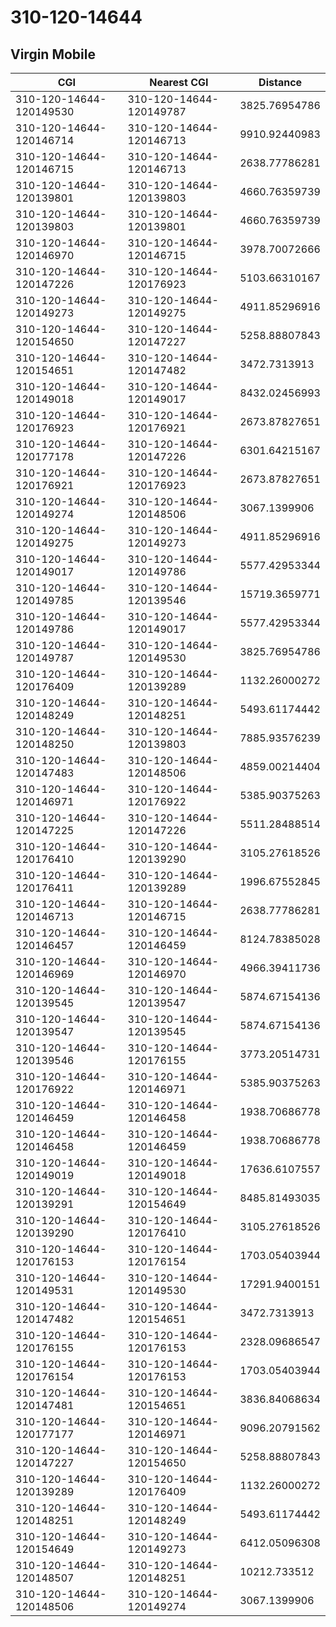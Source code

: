 # 310-120-14644
## Virgin Mobile


| CGI | Nearest CGI | Distance |
|-----|-------------|----------|
| 310-120-14644-120149530 | 310-120-14644-120149787 | 3825.76954786 |
| 310-120-14644-120146714 | 310-120-14644-120146713 | 9910.92440983 |
| 310-120-14644-120146715 | 310-120-14644-120146713 | 2638.77786281 |
| 310-120-14644-120139801 | 310-120-14644-120139803 | 4660.76359739 |
| 310-120-14644-120139803 | 310-120-14644-120139801 | 4660.76359739 |
| 310-120-14644-120146970 | 310-120-14644-120146715 | 3978.70072666 |
| 310-120-14644-120147226 | 310-120-14644-120176923 | 5103.66310167 |
| 310-120-14644-120149273 | 310-120-14644-120149275 | 4911.85296916 |
| 310-120-14644-120154650 | 310-120-14644-120147227 | 5258.88807843 |
| 310-120-14644-120154651 | 310-120-14644-120147482 | 3472.7313913 |
| 310-120-14644-120149018 | 310-120-14644-120149017 | 8432.02456993 |
| 310-120-14644-120176923 | 310-120-14644-120176921 | 2673.87827651 |
| 310-120-14644-120177178 | 310-120-14644-120147226 | 6301.64215167 |
| 310-120-14644-120176921 | 310-120-14644-120176923 | 2673.87827651 |
| 310-120-14644-120149274 | 310-120-14644-120148506 | 3067.1399906 |
| 310-120-14644-120149275 | 310-120-14644-120149273 | 4911.85296916 |
| 310-120-14644-120149017 | 310-120-14644-120149786 | 5577.42953344 |
| 310-120-14644-120149785 | 310-120-14644-120139546 | 15719.3659771 |
| 310-120-14644-120149786 | 310-120-14644-120149017 | 5577.42953344 |
| 310-120-14644-120149787 | 310-120-14644-120149530 | 3825.76954786 |
| 310-120-14644-120176409 | 310-120-14644-120139289 | 1132.26000272 |
| 310-120-14644-120148249 | 310-120-14644-120148251 | 5493.61174442 |
| 310-120-14644-120148250 | 310-120-14644-120139803 | 7885.93576239 |
| 310-120-14644-120147483 | 310-120-14644-120148506 | 4859.00214404 |
| 310-120-14644-120146971 | 310-120-14644-120176922 | 5385.90375263 |
| 310-120-14644-120147225 | 310-120-14644-120147226 | 5511.28488514 |
| 310-120-14644-120176410 | 310-120-14644-120139290 | 3105.27618526 |
| 310-120-14644-120176411 | 310-120-14644-120139289 | 1996.67552845 |
| 310-120-14644-120146713 | 310-120-14644-120146715 | 2638.77786281 |
| 310-120-14644-120146457 | 310-120-14644-120146459 | 8124.78385028 |
| 310-120-14644-120146969 | 310-120-14644-120146970 | 4966.39411736 |
| 310-120-14644-120139545 | 310-120-14644-120139547 | 5874.67154136 |
| 310-120-14644-120139547 | 310-120-14644-120139545 | 5874.67154136 |
| 310-120-14644-120139546 | 310-120-14644-120176155 | 3773.20514731 |
| 310-120-14644-120176922 | 310-120-14644-120146971 | 5385.90375263 |
| 310-120-14644-120146459 | 310-120-14644-120146458 | 1938.70686778 |
| 310-120-14644-120146458 | 310-120-14644-120146459 | 1938.70686778 |
| 310-120-14644-120149019 | 310-120-14644-120149018 | 17636.6107557 |
| 310-120-14644-120139291 | 310-120-14644-120154649 | 8485.81493035 |
| 310-120-14644-120139290 | 310-120-14644-120176410 | 3105.27618526 |
| 310-120-14644-120176153 | 310-120-14644-120176154 | 1703.05403944 |
| 310-120-14644-120149531 | 310-120-14644-120149530 | 17291.9400151 |
| 310-120-14644-120147482 | 310-120-14644-120154651 | 3472.7313913 |
| 310-120-14644-120176155 | 310-120-14644-120176153 | 2328.09686547 |
| 310-120-14644-120176154 | 310-120-14644-120176153 | 1703.05403944 |
| 310-120-14644-120147481 | 310-120-14644-120154651 | 3836.84068634 |
| 310-120-14644-120177177 | 310-120-14644-120146971 | 9096.20791562 |
| 310-120-14644-120147227 | 310-120-14644-120154650 | 5258.88807843 |
| 310-120-14644-120139289 | 310-120-14644-120176409 | 1132.26000272 |
| 310-120-14644-120148251 | 310-120-14644-120148249 | 5493.61174442 |
| 310-120-14644-120154649 | 310-120-14644-120149273 | 6412.05096308 |
| 310-120-14644-120148507 | 310-120-14644-120148251 | 10212.733512 |
| 310-120-14644-120148506 | 310-120-14644-120149274 | 3067.1399906 |
